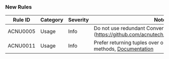 ### New Rules

Rule ID  | Category | Severity | Notes
---------|----------|----------|--------------------
ACNU0005 |  Usage   |  Info    | Do not use redundant Convert, [Documentation](https://github.com/acnutech/Analyzers/wiki/ACNU0005
ACNU0011 |  Usage   |  Info    | Prefer returning tuples over out parameters in void methods, [Documentation](https://github.com/acnutech/Analyzers/wiki/ACNU0011)


